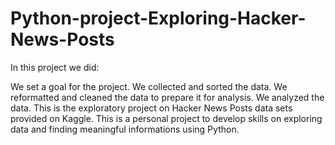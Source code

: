 # Python-project-Exploring-Hacker-News-Posts

In this project we did:

We set a goal for the project.
We collected and sorted the data.
We reformatted and cleaned the data to prepare it for analysis.
We analyzed the data.
This is the exploratory project on Hacker News Posts data sets provided on Kaggle. This is a personal project to develop skills on exploring data and finding meaningful informations using Python.
